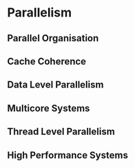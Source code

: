 # Parallelism

## Parallel Organisation

## Cache Coherence

## Data Level Parallelism

## Multicore Systems

## Thread Level Parallelism

## High Performance Systems
